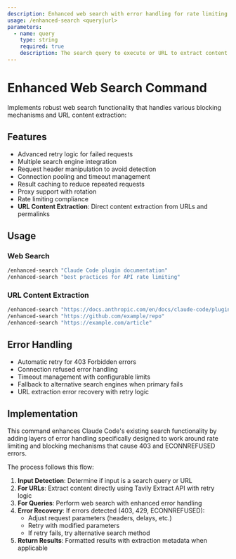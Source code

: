 ```yaml
---
description: Enhanced web search with error handling for rate limiting and blocking
usage: /enhanced-search <query|url>
parameters:
  - name: query
    type: string
    required: true
    description: The search query to execute or URL to extract content from
---
```


# Enhanced Web Search Command

Implements robust web search functionality that handles various blocking mechanisms and URL content extraction:

## Features

- Advanced retry logic for failed requests
- Multiple search engine integration
- Request header manipulation to avoid detection
- Connection pooling and timeout management
- Result caching to reduce repeated requests
- Proxy support with rotation
- Rate limiting compliance
- **URL Content Extraction**: Direct content extraction from URLs and permalinks

## Usage

### Web Search
```bash
/enhanced-search "Claude Code plugin documentation"
/enhanced-search "best practices for API rate limiting"
```

### URL Content Extraction
```bash
/enhanced-search "https://docs.anthropic.com/en/docs/claude-code/plugins"
/enhanced-search "https://github.com/example/repo"
/enhanced-search "https://example.com/article"
```

## Error Handling

- Automatic retry for 403 Forbidden errors
- Connection refused error handling
- Timeout management with configurable limits
- Fallback to alternative search engines when primary fails
- URL extraction error recovery with retry logic

## Implementation

This command enhances Claude Code's existing search functionality by adding layers of error handling specifically designed to work around rate limiting and blocking mechanisms that cause 403 and ECONNREFUSED errors.

The process follows this flow:
1. **Input Detection**: Determine if input is a search query or URL
2. **For URLs**: Extract content directly using Tavily Extract API with retry logic
3. **For Queries**: Perform web search with enhanced error handling
4. **Error Recovery**: If errors detected (403, 429, ECONNREFUSED):
   - Adjust request parameters (headers, delays, etc.)
   - Retry with modified parameters
   - If retry fails, try alternative search method
5. **Return Results**: Formatted results with extraction metadata when applicable